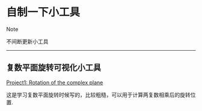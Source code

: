 # 自制一下小工具

>[!NOTE]
>不间断更新小工具

---

## 复数平面旋转可视化小工具

[Project1: Rotation of the complex plane](https://github.com/yyhchen/Verification_Tools/tree/main/Rotation%20of%20the%20complex%20plane)

这是学习复数平面旋转时候写的，比较粗糙，可以用于计算两复数相乘后的旋转位置.


